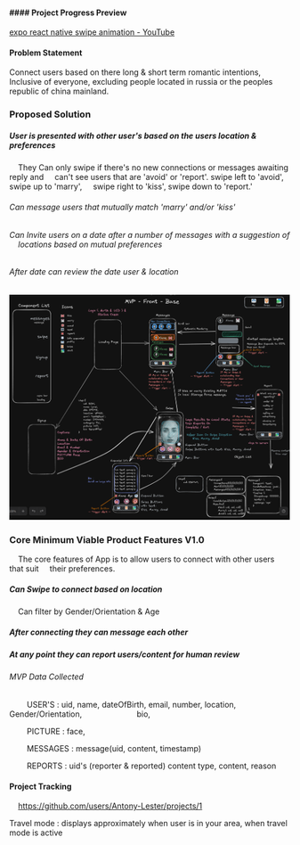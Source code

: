 #### #### Project Progress Preview

[expo react native swipe animation - YouTube](https://youtu.be/yK0X_rYv0Jo)

#### Problem Statement

Connect users based on there long & short term romantic intentions, Inclusive of everyone, excluding people located in russia or the peoples republic of china mainland.

### Proposed Solution

##### User is presented with other user's based on the users location & preferences

    They Can only swipe if there's no new connections or messages awaiting reply and     can't see users that are 'avoid' or 'report'. swipe left to 'avoid', swipe up to 'marry',     swipe right to 'kiss', swipe down to 'report.'

###### Can message users that mutually match 'marry' and/or 'kiss'

###### Can Invite users on a date after a number of messages with a suggestion of     locations based on mutual preferences

###### After date can review the date user & location

![base plan](mvp-base-front.png)

### Core Minimum Viable Product Features V1.0

    The core features of App is to allow users to connect with other users that suit     their preferences.

##### Can Swipe to connect based on location

    Can filter by Gender/Orientation & Age

##### After connecting they can message each other

##### At any point they can report users/content for human review

###### MVP Data Collected

        USER'S : uid, name, dateOfBirth, email, number, location, Gender/Orientation,                         bio,

        PICTURE : face,

        MESSAGES : message(uid, content, timestamp)

        REPORTS : uid's (reporter & reported) content type, content, reason

#### Project Tracking

    <https://github.com/users/Antony-Lester/projects/1>


Travel mode : displays approximately when user is in your area, when travel mode is active
